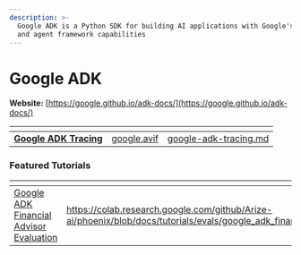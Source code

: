 ```yaml
---
description: >-
  Google ADK is a Python SDK for building AI applications with Google's Gemini models
  and agent framework capabilities
---
```


# Google ADK

**Website:** [https://google.github.io/adk-docs/](https://google.github.io/adk-docs/)

<table data-card-size="large" data-view="cards"><thead><tr><th></th><th data-hidden data-card-cover data-type="files"></th><th data-hidden data-card-target data-type="content-ref"></th></tr></thead><tbody><tr><td><a href="google-adk-tracing.md"><strong>Google ADK Tracing</strong></a></td><td><a href="../../.gitbook/assets/google.avif">google.avif</a></td><td><a href="google-adk-tracing.md">google-adk-tracing.md</a></td></tr></tbody></table>

### Featured Tutorials&#x20;

<table data-view="cards"><thead><tr><th></th><th data-hidden data-card-target data-type="content-ref"></th><th data-hidden data-card-cover data-type="files"></th></tr></thead><tbody><tr><td><a href="https://colab.research.google.com/github/Arize-ai/phoenix/blob/docs/tutorials/evals/google_adk_financial_advisor.ipynb">Google ADK Financial Advisor Evaluation</a></td><td><a href="https://colab.research.google.com/github/Arize-ai/phoenix/blob/docs/tutorials/evals/google_adk_financial_advisor.ipynb">https://colab.research.google.com/github/Arize-ai/phoenix/blob/docs/tutorials/evals/google_adk_financial_advisor.ipynb</a></td><td><a href="../../.gitbook/assets/Tutorials.jpg">Tutorials.jpg</a></td></tr></tbody></table>
